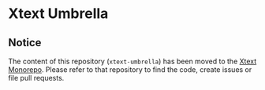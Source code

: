 # Xtext Umbrella

## Notice

The content of this repository (`xtext-umbrella`) has been moved to the [Xtext Monorepo](https://github.com/eclipse/xtext/). Please refer to that repository to find the code, create issues or file pull requests.
